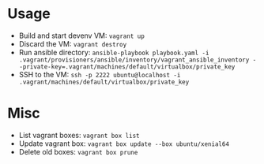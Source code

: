 # Usage
- Build and start devenv VM: `vagrant up`
- Discard the VM: `vagrant destroy`
- Run ansible directory: `ansible-playbook playbook.yaml -i .vagrant/provisioners/ansible/inventory/vagrant_ansible_inventory --private-key=.vagrant/machines/default/virtualbox/private_key`
- SSH to the VM: `ssh -p 2222 ubuntu@localhost -i .vagrant/machines/default/virtualbox/private_key`

# Misc
- List vagrant boxes: `vagrant box list`
- Update vagrant box: `vagrant box update --box ubuntu/xenial64`
- Delete old boxes: `vagrant box prune`
